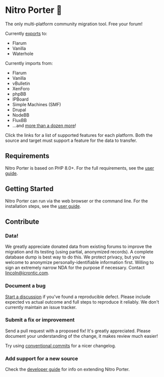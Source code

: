 Nitro Porter 🚀
==============

The only multi-platform community migration tool. Free your forum!

Currently [exports](https://nitroporter.org/targets) to: 
* Flarum
* Vanilla
* Waterhole

Currently imports from:
* Flarum
* Vanilla
* vBulletin
* XenForo
* phpBB
* IPBoard
* Simple Machines (SMF)
* Drupal
* NodeBB
* FluxBB
* ...and [more than a dozen more](https://nitroporter.org/sources)!

Click the links for a list of supported features for each platform. Both the source and target must support a feature for the data to transfer.


## Requirements

Nitro Porter is based on PHP 8.0+. For the full requirements, see the [user guide](https://nitroporter.org/guide).


## Getting Started

Nitro Porter can run via the web browser or the command line. For the installation steps, see the [user guide](https://nitroporter.org/guide).


## Contribute

### Data!

We greatly appreciate donated data from existing forums to improve the migration and its testing (using partial, anonymized records). A complete database dump is best way to do this. We protect privacy, but you're welcome to anonymize personally-identifiable information first. Willing to sign an extremely narrow NDA for the purpose if necessary. Contact lincoln@icrontic.com.

### Document a bug

[Start a discussion](https://github.com/linc/nitro-porter/discussions/new) if you've found a reproducible defect. Please include expected vs actual outcome and full steps to reproduce it reliably. We don't currently maintain an issue tracker.

### Submit a fix or improvement

Send a pull request with a proposed fix! It's greatly appreciated. Please document your understanding of the change, it makes review much easier!

Try using [conventional commits](https://www.conventionalcommits.org) for a nicer changelog.

### Add support for a new source

Check the [developer guide](https://nitroporter.org/develop) for info on extending Nitro Porter.
